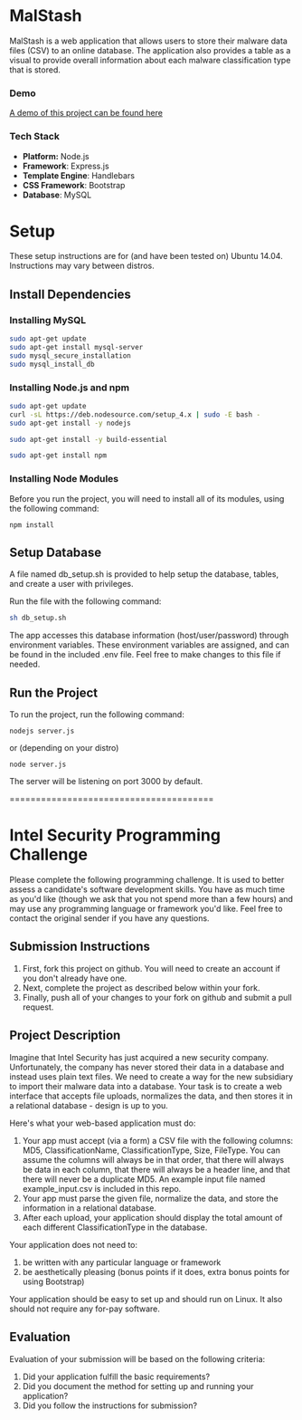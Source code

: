 # MalStash
MalStash is a web application that allows users to store their malware data files (CSV) to an online database. The application also provides a table as a visual to provide overall information about each malware classification type that is stored.

### Demo
[A demo of this project can be found here](http://192.241.199.180:3000)


### Tech Stack
- **Platform:** Node.js
- **Framework**: Express.js
- **Template Engine**: Handlebars
- **CSS Framework**: Bootstrap
- **Database**: MySQL

# Setup

These setup instructions are for (and have been tested on) Ubuntu 14.04.
Instructions may vary between distros.

## Install Dependencies

### Installing MySQL
```bash
sudo apt-get update
sudo apt-get install mysql-server
sudo mysql_secure_installation
sudo mysql_install_db
```

### Installing Node.js and npm
```bash
sudo apt-get update
curl -sL https://deb.nodesource.com/setup_4.x | sudo -E bash -
sudo apt-get install -y nodejs

sudo apt-get install -y build-essential

sudo apt-get install npm
```

### Installing Node Modules
Before you run the project, you will need to install all of its modules, using the following command:
```
npm install
```

## Setup Database
A file named db_setup.sh is provided to help setup the database, tables, and create a user with privileges.

Run the file with the following command:
```bash
sh db_setup.sh
```

The app accesses this database information (host/user/password) through environment variables. These environment variables are assigned, and can be found in the included .env file. Feel free to make changes to this file if needed.

## Run the Project
To run the project, run the following command:
```
nodejs server.js
```
or (depending on your distro)
```
node server.js
```
The server will be listening on port 3000 by default.


=======================================

# Intel Security Programming Challenge
Please complete the following programming challenge.  It is used to better assess a candidate's software development skills.   You have as much time as you'd like (though we ask that you not spend more than a few hours) and may use any programming language or framework you'd like.  Feel free to contact the original sender if you have any questions.

## Submission Instructions
1. First, fork this project on github.  You will need to create an account if you don't already have one.
1. Next, complete the project as described below within your fork.
1. Finally, push all of your changes to your fork on github and submit a pull request.

## Project Description
Imagine that Intel Security has just acquired a new security company.  Unfortunately, the company has never stored their data in a database and instead uses plain text files.  We need to create a way for the new subsidiary to import their malware data into a database.  Your task is to create a web interface that accepts file uploads, normalizes the data, and then stores it in a relational database - design is up to you.

Here's what your web-based application must do:

1. Your app must accept (via a form) a CSV file with the following columns: MD5, ClassificationName, ClassificationType, Size, FileType.  You can assume the columns will always be in that order, that there will always be data in each column, that there will always be a header line, and that there will never be a duplicate MD5.  An example input file named example_input.csv is included in this repo.
1. Your app must parse the given file, normalize the data, and store the information in a relational database.
1. After each upload, your application should display the total amount of each different ClassificationType in the database.

Your application does not need to:

1. be written with any particular language or framework
1. be aesthetically pleasing (bonus points if it does, extra bonus points for using Bootstrap)

Your application should be easy to set up and should run on Linux.  It also should not require any for-pay software.

## Evaluation
Evaluation of your submission will be based on the following criteria:

1. Did your application fulfill the basic requirements?
1. Did you document the method for setting up and running your application?
1. Did you follow the instructions for submission?
